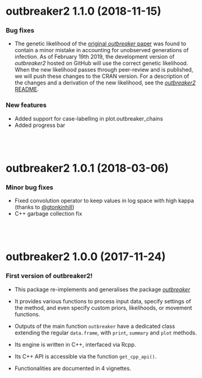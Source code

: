 outbreaker2 1.1.0 (2018-11-15)
==================

### Bug fixes

* The genetic likelihood of the [original *outbreaker* paper](https://journals.plos.org/ploscompbiol/article?id=10.1371/journal.pcbi.1003457) was found to contain a minor mistake in accounting for unobserved generations of infection. As of February 19th 2019, the development version of *outbreaker2* hosted on GitHub will use the correct genetic likelihood. When the new likelihood passes through peer-review and is published, we will push these changes to the CRAN version. For a description of the changes and a derivation of the new likelihood, see the [*outbreaker2* README](https://github.com/reconhub/outbreaker2/blob/master/README.md).

### New features

* Added support for case-labelling in plot.outbreaker_chains
* Added progress bar


<br>
<br>

outbreaker2 1.0.1 (2018-03-06)
==================

### Minor bug fixes

* Fixed convolution operator to keep values in log space with high kappa (thanks to [@gtonkinhill](https://github.com/gtonkinhill/))
* C++ garbage collection fix



<br>
<br>

outbreaker2 1.0.0 (2017-11-24)
==================

### First version of outbreaker2!

* This package re-implements and generalises the package
  [*outbreaker*](https://CRAN.R-project.org/package=outbreaker)

* It provides various functions to process input data, specify settings of the
  method, and even specify custom priors, likelihoods, or movement functions.

* Outputs of the main function `outbreaker` have a dedicated class extending the
  regular `data.frame`, with `print`, `summary` and `plot` methods.

* Its engine is written in C++, interfaced via Rcpp.

* Its C++ API is accessible via the function `get_cpp_api()`.

* Functionalities are documented in 4 vignettes.
